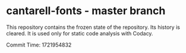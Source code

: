 # cantarell-fonts - master branch

This repository contains the frozen state of the repository.
Its history is cleared. It is used only for static code
analysis with Codacy.

Commit Time: 1721954832